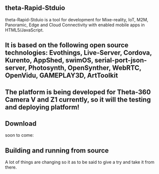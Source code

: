 ## theta-Rapid-Stduio
theta-Rapid-Stduio is a tool for development for Mixe-reality, IoT, M2M, Panoramic, Edge and Cloud Connectivity with enabled mobile apps in HTML5/JavaScript.

## It is based on the following open source technologies: Evothings, Live-Server, Cordova, Kurento, AppShed, swimOS, serial-port-json-server, Photosynth, OpenSynther, WebRTC, OpenVidu, GAMEPLAY3D, ArtToolkit

## The platform is being developed for Theta-360 Camera V and Z1 currently, so it will the testing and deploying platform!

## Download
soon to come:

## Building and running from source
A lot of things are changing so it as to be said to give a try and take it from there. 
